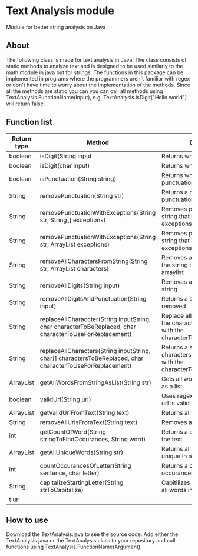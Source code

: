 # Text Analysis module
Module for better string analysis on Java

## About
The following class is made for text analysis in Java. The class consists of static methods to analyze text and is designed to be used similarly to the math module in java but for strings. The functions in this package can be implemented in programs where the programmers aren't familiar with regex or don't have time to worry about the implementation of the methods. Since all the methods are static you can you can call all methods using TextAnalysis.FunctionName(Input), e.g. TextAnalysis.isDigit("Hello world") will return false. 

## Function list

|Return type|Method|Description|
| --- | --- | --- |
|boolean|isDigit(String input|Returns whether a string is digit|
|boolean|isDigit(char input)|Returns whether a char is a digit|
|boolean|isPunctuation(String string)|Returns whether a string is punctuation|
|String|removePunctuation(String str)|Returns a new string with all the punctuation removed|
|String|removePunctuationWithExceptions(String str, String[] exceptions)|Removes punctuation from the string that isnt in the array of exceptions|
|String|removePunctuationWithExceptions(String str, ArrayList<String> exceptions)|Removes punctuation from the string that isnt in the array of exceptions|
|String|removeAllCharactersFromString(String str, ArrayList<String> characters)|Removes all characters from the string that are in the arraylist|
|String|removeAllDigits(String input)|Removes all digits from the string|
|String|removeAllDigitsAndPunctuation(String input)|Returns a string with all digits removed|
|String|replaceAllCharaccter(String inputString, char characterToBeReplaced, char characterToUseForReplacement)|Replace all characters that are the characterToBeReplaced with the characterToUseForReplacement|
|String|replaceAllCharacters(String inputString, char[] charactersToBeReplaced, char characterToUseForReplacement)|Returns a string with all characters in the array replaced with the characterToUseForReplacement|
|ArrayList<String>|getAllWordsFromStringAsList(String str)|Gets all words from the string as a list|
|boolean|validUrl(String url)|Uses regex to return whether a url is valid|
|ArrayList<String>|getValidUrlFromText(String text)|Returns all valid urls from text|
|String|removeAllUrlsFromText(String text)|Removes all valid urls from text|
|int|getCountOfWord(String stringToFindOccurances, String word)|Returns a count of the word in the text|
|ArrayList<String>|getAllUniqueWords(String str)|Returns all the words that are unique in a string|
|int|countOccurancesOfLetter(String sentence, char letter)|Returns a count of all the occurances of a letter|
|String|capitalizeStartingLetter(String strToCapitalize)|Capitilizes the starting letter of all words in the string that aren
t url|

## How to use

Download the TextAnalysis.java to see the source code. Add either the TextAnalysis.java or the TextAnalysis.class to your repository and call functions using TextAnalysis.FunctionName(Argument)
